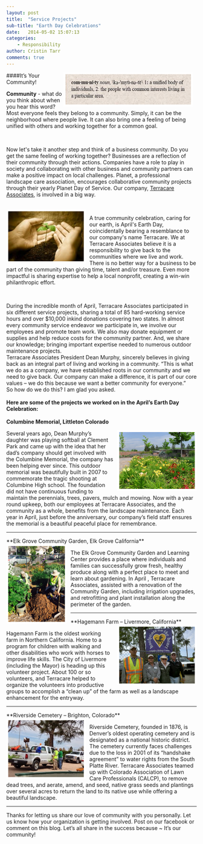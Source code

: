 ```yaml
---
layout: post
title:  "Service Projects"
sub-title: "Earth Day Celebrations"
date:   2014-05-02 15:07:13
categories: 
    - Responsibility
author: Cristin Tarr
comments: true
---
```

<img src="/images/blog/community_definition.JPG" alt="Community Definition Photo" width="332px" height="80px" style="float:right; border: 5px solid white; margin-right: 10px;">

####It’s Your Community!


**Community** - what do you think about when you hear this word? Most everyone feels they belong to a community. Simply, it can be the neighborhood where people live. It can also bring one a feeling of being unified with others and working together for a common goal. 

<br>

Now let's take it another step and think of a business community. Do you get the same feeling of working together? Businesses are a reflection of their community through their actions. Companies have a role to play in society and collaborating with other business and community partners can make a positive impact on local challenges. Planet, a professional landscape care association, encourages collaborative community projects through their yearly Planet Day of Service. Our company, [Terracare Associates](http://terracareassociates.com/ "Terracare Associates"), is involved in a big way.

<br>

<img src="/images/blog/hands_planting.jpg" alt="Community Definition Photo" width="200px" height="132px" style="float:left; border: 5px solid white; margin-right: 10px;">

A true community celebration, caring for our earth, is April's Earth Day, coincidentally bearing a resemblance to our company's name Terracare. We at Terracare Associates believe it is a responsibility to give back to the communities where we live and work. There is no better way for a business to be part of the community than giving time, talent and/or treasure. Even more impactful is sharing expertise to help a local nonprofit, creating a win-win philanthropic effort.

<br>

During the incredible month of April, Terracare Associates participated in six different service projects, sharing a total of 85 hard-working service hours and over $10,000 inkind donations covering two states. In almost every community service endeavor we participate in, we involve our employees and promote team work. We also may donate equipment or supplies and help reduce costs for the community partner. And, we share our knowledge; bringing important expertise needed to numerous outdoor maintenance projects.
<br>
Terracare Associates President Dean Murphy, sincerely believes in giving back as an integral part of living and working in a community. “This is what we do as a company, we have established roots in our community and we need to give back. Our company can make a difference, it is part of our core values – we do this because we want a better community for everyone.”
<br>
So how do we do this? I am glad you asked. 
<br><br>
**Here are some of the projects we worked on in the April’s Earth Day Celebration:**
<br>
<br>
**Columbine Memorial, Littleton Colorado**

<img src="/images/blog/Columbine_Memorial-2.JPG" alt="Community Definition Photo" width="200px" height="150px" style="float:right; border: 5px solid white; margin-left: 10px;">

Several years ago, Dean Murphy’s daughter was playing softball at Clement Park and came up with the idea that her dad’s company should get involved with the Columbine Memorial, the company has been helping ever since. This outdoor memorial was beautifully built in 2007 to commemorate the tragic shooting at Columbine High school. The foundation did not have continuous funding to maintain the perennials, trees, pavers, mulch and mowing. Now with a year round upkeep, both our employees at Terracare Associates, and the community as a whole, benefits from the landscape maintenance. Each year in April, just before the anniversary, our company’s field staff ensures the memorial is a beautiful peaceful place for remembrance.
<hr>
**Elk Grove Community Garden, Elk Grove California**

<img src="/images/blog/Elk_Grove-2_workers.jpeg" alt="Community Definition Photo" width="150px" height="200px" style="float:left; border: 5px solid white; margin-right: 10px;">

The Elk Grove Community Garden and Learning Center provides a place where individuals and families can successfully grow fresh, healthy produce along with a perfect place to meet and learn about gardening. In April , Terracare Associates, assisted with a renovation of the Community Garden, including irrigation upgrades, and retrofitting and plant installation along the perimeter of the garden.

<hr>
**Hagemann Farm – Livermore, California**

<img src="/images/blog/Farm.jpg" alt="Community Definition Photo" width="200px" height="150px" style="float:right; border: 5px solid white; margin-left: 10px;">

Hagemann Farm is the oldest working farm in Northern California. Home to a program for children with walking and other disabilities who work with horses to improve life skills. The City of Livermore (including the Mayor) is heading up this volunteer project. About 100 or so volunteers, and Terracare helped to organize the volunteers into productive groups to accomplish a “clean up” of the farm as well as a landscape enhancement for the entryway.
<hr>
**Riverside Cemetery – Brighton, Colorado**

<img src="/images/blog/Riverside_Truck.JPG" alt="Community Definition Photo" width="200px" height="150px" style="float:left; border: 5px solid white; margin-right: 10px;">

Riverside Cemetery, founded in 1876, is Denver’s oldest operating cemetery and is designated as a national historic district. The cemetery currently faces challenges due to the loss in 2001 of its “handshake agreement” to water rights from the South Platte River. Terracare Associates teamed up with Colorado Association of Lawn Care Professionals (CALCP), to remove dead trees, and aerate, amend, and seed, native grass seeds and plantings over several acres to return the land to its native use while offering a beautiful landscape.

<hr class="blog">
Thanks for letting us share our love of community with you personally. Let us know how your organization is getting involved.  Post on our facebook or comment on this blog.   Let’s all share in the success because ~ It’s our community!

[jekyll-gh]: https://github.com/mojombo/jekyll
[jekyll]:    http://jekyllrb.com
